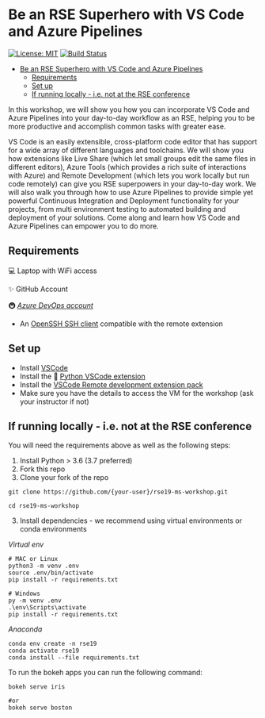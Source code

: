 # Be an RSE Superhero with VS Code and Azure Pipelines

[![License: MIT](https://img.shields.io/badge/License-MIT-purple.svg)](https://opensource.org/licenses/MIT)
[![Build Status](https://dev.azure.com/trallard/rse19-demo/_apis/build/status/trallard.rse19-ms-workshop?branchName=master)](https://dev.azure.com/trallard/rse19-demo/_build/latest?definitionId=6&branchName=master)

- [Be an RSE Superhero with VS Code and Azure Pipelines](#be-an-rse-superhero-with-vs-code-and-azure-pipelines)
  - [Requirements](#requirements)
  - [Set up](#set-up)
  - [If running locally - i.e. not at the RSE conference](#if-running-locally---ie-not-at-the-rse-conference)

In this workshop, we will show you how you can incorporate VS Code and Azure
Pipelines into your day-to-day workflow as an RSE, helping you to be more
productive and accomplish common tasks with greater ease. 

VS Code is an
easily extensible, cross-platform code editor that has support for a
wide array of different languages and toolchains. We will show you how
extensions like Live Share (which let small groups edit the same files in
different editors), Azure Tools (which provides a rich suite of interactions
with Azure) and Remote Development (which lets you work locally
but run code remotely) can give you RSE superpowers in your day-to-day
work. We will also walk you through how to use Azure Pipelines to provide
simple yet powerful Continuous Integration and Deployment functionality
for your projects, from  multi environment testing to automated building and
deployment of your solutions. Come along and learn how VS Code and Azure
Pipelines can empower you to do more.


## Requirements

💻 Laptop with WiFi access

✨ GitHub Account

🚇 _[Azure DevOps account](https://azure.microsoft.com/services/devops/?WT.mc_id=rse19-github-taallard)_

- An [OpenSSH SSH client](https://code.visualstudio.com/docs/remote/troubleshooting?WT.mc_id=rse19-github-taallard#_installing-a-supported-ssh-client) compatible with the remote extension

## Set up 

- Install [VSCode](https://code.visualstudio.com//?wt.mc_id=rse19-github-taallard)
- Install the 🐍 [Python VSCode extension](https://marketplace.visualstudio.com/items?itemName=ms-python.python&WT.mc_id=rse19-github-taallard`)
- Install the [VSCode Remote development extension pack](https://marketplace.visualstudio.com/items?itemName=ms-vscode-remote.vscode-remote-extensionpack&WT.mc_id=rse19-github-taallard) 
- Make sure you have the details to access the VM for the workshop (ask your instructor if not)

## If running locally - i.e. not at the RSE conference
You will need the requirements above as well as the following steps:

1. Install Python > 3.6 (3.7 preferred)
2. Fork this repo 
3. Clone your fork of the repo
```
git clone https://github.com/{your-user}/rse19-ms-workshop.git

cd rse19-ms-workshop
```
3. Install dependencies - we recommend using virtual environments or conda environments

_Virtual env_
```
# MAC or Linux 
python3 -m venv .env
source .env/bin/activate
pip install -r requirements.txt
```

```
# Windows
py -m venv .env
.\env\Scripts\activate
pip install -r requirements.txt
```

_Anaconda_
```
conda env create -n rse19
conda activate rse19
conda install --file requirements.txt
```

To run the bokeh apps you can run the following command:

```
bokeh serve iris

#or
bokeh serve boston
```